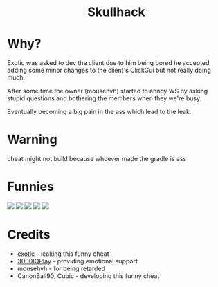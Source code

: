 <h1 align="center">Skullhack</h1>

# Why?
Exotic was asked to dev the client due to him being bored he accepted adding some minor changes to the client's ClickGui but not really doing much.

After some time the owner (mousehvh) started to annoy WS by asking stupid questions and bothering the members when they we're busy.

Eventually becoming a big pain in the ass which lead to the leak.

# Warning
cheat might not build because whoever made the gradle is ass

# Funnies
<img src="https://cdn.discordapp.com/attachments/1139492863537860689/1150009401961349170/image.png">
<img src="https://cdn.discordapp.com/attachments/1139492863537860689/1150009728819269632/image.png">
<img src="https://cdn.discordapp.com/attachments/1139492863537860689/1150009840152875109/image.png">
<img src="https://cdn.discordapp.com/attachments/1139492863537860689/1150010039243919450/image.png">
<img src="https://cdn.discordapp.com/attachments/1139492863537860689/1150011715652694137/image.png">

[1]: https://github.com/eurquake
[2]: https://github.com/3000IQPlay

# Credits
- [exotic][1] - leaking this funny cheat
- [3000IQPlay][2] - providing emotional support
- mousehvh - for being retarded
- CanonBall90, Cubic - developing this funny cheat



